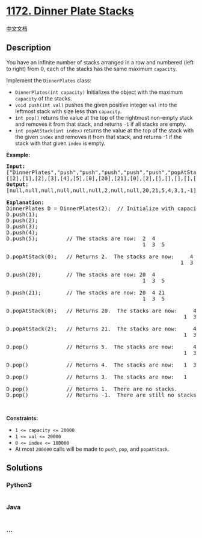 # [1172. Dinner Plate Stacks](https://leetcode.com/problems/dinner-plate-stacks)

[中文文档](/solution/1100-1199/1172.Dinner%20Plate%20Stacks/README.md)

## Description
<p>You have an infinite number of stacks arranged in a row and numbered (left to right) from 0, each of the stacks has the same&nbsp;maximum <code>capacity</code>.</p>

<p>Implement the <code>DinnerPlates</code> class:</p>

<ul>
	<li><code>DinnerPlates(int capacity)</code> Initializes the object with the maximum <code>capacity</code> of the stacks.</li>
	<li><code>void push(int val)</code>&nbsp;pushes the given positive integer <code>val</code> into the leftmost stack with size less than <code>capacity</code>.</li>
	<li><code>int pop()</code>&nbsp;returns the value at the top of the rightmost non-empty stack and removes it from that stack, and returns <code>-1</code> if all stacks are empty.</li>
	<li><code>int popAtStack(int index)</code>&nbsp;returns the value at the top of the stack with the given <code>index</code> and removes it from that stack, and returns -1 if the stack with that&nbsp;given <code>index</code> is empty.</li>
</ul>

<p><strong>Example:</strong></p>

<pre>
<b>Input: </b>
[&quot;DinnerPlates&quot;,&quot;push&quot;,&quot;push&quot;,&quot;push&quot;,&quot;push&quot;,&quot;push&quot;,&quot;popAtStack&quot;,&quot;push&quot;,&quot;push&quot;,&quot;popAtStack&quot;,&quot;popAtStack&quot;,&quot;pop&quot;,&quot;pop&quot;,&quot;pop&quot;,&quot;pop&quot;,&quot;pop&quot;]
[[2],[1],[2],[3],[4],[5],[0],[20],[21],[0],[2],[],[],[],[],[]]
<b>Output: </b>
[null,null,null,null,null,null,2,null,null,20,21,5,4,3,1,-1]

<b>Explanation: </b>
DinnerPlates D = DinnerPlates(2);  // Initialize with capacity = 2
D.push(1);
D.push(2);
D.push(3);
D.push(4);
D.push(5);         // The stacks are now:  2 &nbsp;4
&nbsp;                                          1 &nbsp;3 &nbsp;5
                                             
D.popAtStack(0);   // Returns 2.  The stacks are now:    &nbsp;4
            &nbsp;                                          1 &nbsp;3 &nbsp;5
                                                         
D.push(20);        // The stacks are now: 20  4
&nbsp;                                          1 &nbsp;3 &nbsp;5
                                             
D.push(21);        // The stacks are now: 20  4 21
&nbsp;                                          1 &nbsp;3 &nbsp;5
                                             
D.popAtStack(0);   // Returns 20.  The stacks are now:     4 21
             &nbsp;                                          1 &nbsp;3 &nbsp;5
                                                          
D.popAtStack(2);   // Returns 21.  The stacks are now:     4
             &nbsp;                                          1 &nbsp;3 &nbsp;5
                                                           
D.pop()            // Returns 5.  The stacks are now:      4
             &nbsp;                                          1 &nbsp;3 
                                                           
D.pop()            // Returns 4.  The stacks are now:   1 &nbsp;3 
                                                            
D.pop()            // Returns 3.  The stacks are now:   1 
                                                           
D.pop()            // Returns 1.  There are no stacks.
D.pop()            // Returns -1.  There are still no stacks.
</pre>

<p>&nbsp;</p>
<p><strong>Constraints:</strong></p>

<ul>
	<li><code>1 &lt;= capacity&nbsp;&lt;= 20000</code></li>
	<li><code>1 &lt;= val&nbsp;&lt;= 20000</code></li>
	<li><code>0 &lt;= index&nbsp;&lt;= 100000</code></li>
	<li>At most <code>200000</code>&nbsp;calls will be made to <code>push</code>, <code>pop</code>, and <code>popAtStack</code>.</li>
</ul>



## Solutions


<!-- tabs:start -->

### **Python3**

```python

```

### **Java**

```java

```

### **...**
```

```

<!-- tabs:end -->